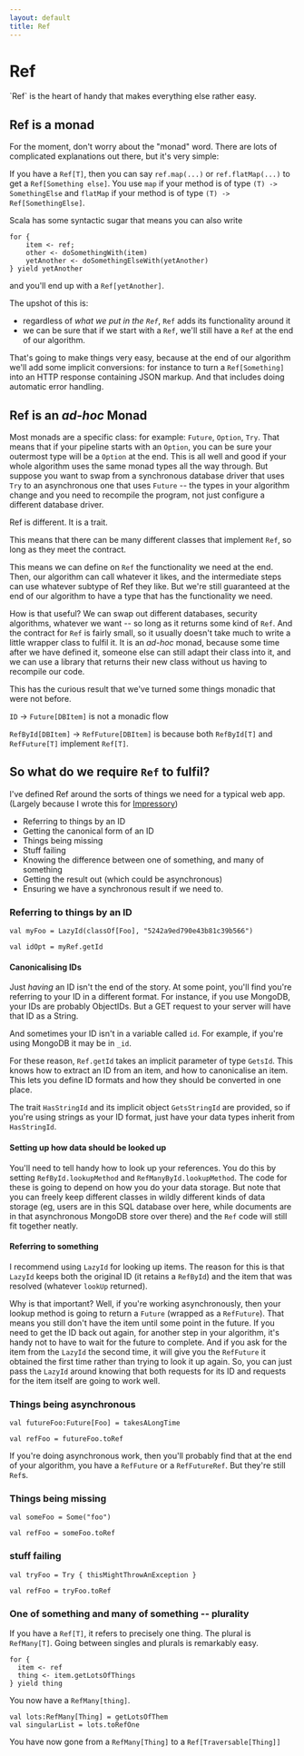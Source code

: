 ```yaml
---
layout: default
title: Ref
---
```


# Ref

<p class="lead">
`Ref` is the heart of handy that makes everything else rather easy.
</p>


## Ref is a monad

For the moment, don't worry about the "monad" word.  There are lots of complicated explanations out there, but it's very simple:

If you have a `Ref[T]`, then you can say `ref.map(...)` or `ref.flatMap(...)` to get a `Ref[Something else]`.  You use `map` if your method is of type `(T) -> SomethingElse` and `flatMap` if your method is of type `(T) -> Ref[SomethingElse]`.  

Scala has some syntactic sugar that means you can also write

    for {
    	item <- ref;
    	other <- doSomethingWith(item)
    	yetAnother <- doSomethingElseWith(yetAnother)
    } yield yetAnother

and you'll end up with a `Ref[yetAnother]`.

The upshot of this is:

- regardless of *what we put in the `Ref`*, `Ref` adds its functionality around it
- we can be sure that if we start with a `Ref`, we'll still have a `Ref` at the end of our algorithm.  

That's going to make things very easy, because at the end of our algorithm we'll add some implicit conversions: for instance to turn a `Ref[Something]` into an HTTP response containing JSON markup.  And that includes doing automatic error handling.


## Ref is an *ad-hoc* Monad

Most monads are a specific class: for example: `Future`, `Option`, `Try`.  That means that if your pipeline starts with an `Option`, you can be sure your outermost type will be a `Option` at the end.  This is all well and good if your whole algorithm uses the same monad types all the way through.  But suppose you want to swap from a synchronous database driver that uses `Try` to an asynchronous one that uses `Future` -- the types in your algorithm change and you need to recompile the program, not just configure a different database driver.

Ref is different.  It is a trait.

This means that there can be many different classes that implement `Ref`, so long as they meet the contract.  

This means we can define on `Ref` the functionality we need at the end.  Then, our algorithm can call whatever it likes, and the intermediate steps can use whatever subtype of Ref they like.  But we're still guaranteed at the end of our algorithm to have a type that has the functionality we need.

How is that useful?  We can swap out different databases, security algorithms, whatever we want -- so long as it returns some kind of `Ref`.  And the contract for `Ref` is fairly small, so it usually doesn't take much to write a little wrapper class to fulfil it.
It is an *ad-hoc* monad, because some time after we have defined it, someone else can still adapt their class into it, and we can use a library that returns their new class without us having to recompile our code.

This has the curious result that we've turned some things monadic that were not before.

`ID` &rarr; `Future[DBItem]` is not a monadic flow

`RefById[DBItem]` &rarr; `RefFuture[DBItem]`  is because both `RefById[T]` and `RefFuture[T]` implement `Ref[T]`. 


## So what do we require `Ref` to fulfil?

I've defined Ref around the sorts of things we need for a typical web app. (Largely because I wrote this for [Impressory](http://impressory.github.io))

* Referring to things by an ID
* Getting the canonical form of an ID
* Things being missing
* Stuff failing
* Knowing the difference between one of something, and many of something
* Getting the result out (which could be asynchronous)
* Ensuring we have a synchronous result if we need to.


### Referring to things by an ID

    val myFoo = LazyId(classOf[Foo], "5242a9ed790e43b81c39b566")

    val idOpt = myRef.getId

#### Canonicalising IDs
    
Just *having* an ID isn't the end of the story. At some point, you'll find you're referring to your ID in a different format. For instance, if you use MongoDB, your IDs are probably ObjectIDs.  But a GET request to your server will have that ID as a String.

And sometimes your ID isn't in a variable called `id`. For example, if you're using MongoDB it may be in `_id`.

For these reason, `Ref.getId` takes an implicit parameter of type `GetsId`.  This knows how to extract an ID from an item, and how to canonicalise an item.  This lets you define ID formats and how they should be converted in one place.

The trait `HasStringId` and its implicit object `GetsStringId` are provided, so if you're using strings as your ID format, just have your data types inherit from `HasStringId`.

#### Setting up how data should be looked up

You'll need to tell handy how to look up your references.  You do this by setting `RefById.lookupMethod` and `RefManyById.lookupMethod`.  The code for these is going to depend on how you do your data storage.  But note that you can freely keep different classes in wildly different kinds of data storage (eg, users are in this SQL database over here, while documents are in that asynchronous MongoDB store over there) and the `Ref` code will still fit together neatly.

#### Referring to something

I recommend using `LazyId` for looking up items. The reason for this is that `LazyId` keeps both the original ID (it retains a `RefById`) and the item that was resolved (whatever `lookUp` returned).  

Why is that important?  Well, if you're working asynchronously, then your lookup method is going to return a `Future` (wrapped as a `RefFuture`). That means you still don't have the item until some point in the future.  If you need to get the ID back out again, for another step in your algorithm, it's handy not to have to wait for the future to complete.  And if you ask for the item from the `LazyId` the second time, it will give you the `RefFuture` it obtained the first time rather than trying to look it up again.  So, you can just pass the `LazyId` around knowing that both requests for its ID and requests for the item itself are going to work well.

### Things being asynchronous

    val futureFoo:Future[Foo] = takesALongTime

    val refFoo = futureFoo.toRef

If you're doing asynchronous work, then you'll probably find that at the end of your algorithm, you have a `RefFuture` or a
`RefFutureRef`.  But they're still `Ref`s.


### Things being missing

    val someFoo = Some("foo")

    val refFoo = someFoo.toRef

### stuff failing

    val tryFoo = Try { thisMightThrowAnException }

    val refFoo = tryFoo.toRef


### One of something and many of something -- plurality

If you have a `Ref[T]`, it refers to precisely one thing.  The plural is `RefMany[T]`.  Going between singles and plurals is remarkably easy.

    for {
      item <- ref
      thing <- item.getLotsOfThings
    } yield thing

You now have a `RefMany[thing]`.

    val lots:RefMany[Thing] = getLotsOfThem
    val singularList = lots.toRefOne

You have now gone from a `RefMany[Thing]` to a `Ref[Traversable[Thing]]`

	




